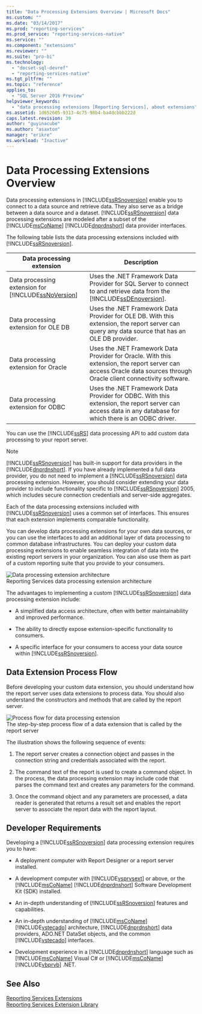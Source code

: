 ```yaml
---
title: "Data Processing Extensions Overview | Microsoft Docs"
ms.custom: ""
ms.date: "03/14/2017"
ms.prod: "reporting-services"
ms.prod_service: "reporting-services-native"
ms.service: ""
ms.component: "extensions"
ms.reviewer: ""
ms.suite: "pro-bi"
ms.technology: 
  - "docset-sql-devref"
  - "reporting-services-native"
ms.tgt_pltfrm: ""
ms.topic: "reference"
applies_to: 
  - "SQL Server 2016 Preview"
helpviewer_keywords: 
  - "data processing extensions [Reporting Services], about extensions"
ms.assetid: 1d652605-9313-4c75-98b4-ba4dcbbb222d
caps.latest.revision: 39
author: "guyinacube"
ms.author: "asaxton"
manager: "erikre"
ms.workload: "Inactive"
---
```

# Data Processing Extensions Overview
  Data processing extensions in [!INCLUDE[ssRSnoversion](../../../includes/ssrsnoversion-md.md)] enable you to connect to a data source and retrieve data. They also serve as a bridge between a data source and a dataset. [!INCLUDE[ssRSnoversion](../../../includes/ssrsnoversion-md.md)] data processing extensions are modeled after a subset of the [!INCLUDE[msCoName](../../../includes/msconame-md.md)] [!INCLUDE[dnprdnshort](../../../includes/dnprdnshort-md.md)] data provider interfaces.  
  
 The following table lists the data processing extensions included with [!INCLUDE[ssRSnoversion](../../../includes/ssrsnoversion-md.md)].  
  
|Data processing extension|Description|  
|-------------------------------|-----------------|  
|Data processing extension for [!INCLUDE[ssNoVersion](../../../includes/ssnoversion-md.md)]|Uses the .NET Framework Data Provider for SQL Server to connect to and retrieve data from the [!INCLUDE[ssDEnoversion](../../../includes/ssdenoversion-md.md)].|  
|Data processing extension for OLE DB|Uses the .NET Framework Data Provider for OLE DB. With this extension, the report server can query any data source that has an OLE DB provider.|  
|Data processing extension for Oracle|Uses the .NET Framework Data Provider for Oracle. With this extension, the report server can access Oracle data sources through Oracle client connectivity software.|  
|Data processing extension for ODBC|Uses the .NET Framework Data Provider for ODBC. With this extension, the report server can access data in any database for which there is an ODBC driver.|  
  
 You can use the [!INCLUDE[ssRS](../../../includes/ssrs-md.md)] data processing API to add custom data processing to your report server.  
  
> [!NOTE]  
>  [!INCLUDE[ssRSnoversion](../../../includes/ssrsnoversion-md.md)] has built-in support for data providers in the [!INCLUDE[dnprdnshort](../../../includes/dnprdnshort-md.md)]. If you have already implemented a full data provider, you do not need to implement a [!INCLUDE[ssRSnoversion](../../../includes/ssrsnoversion-md.md)] data processing extension. However, you should consider extending your data provider to include functionality specific to [!INCLUDE[ssRSnoversion](../../../includes/ssrsnoversion-md.md)] 2005, which includes secure connection credentials and server-side aggregates.  
  
 Each of the data processing extensions included with [!INCLUDE[ssRSnoversion](../../../includes/ssrsnoversion-md.md)] uses a common set of interfaces. This ensures that each extension implements comparable functionality.  
  
 You can develop data processing extensions for your own data sources, or you can use the interfaces to add an additional layer of data processing to common database infrastructures. You can deploy your custom data processing extensions to enable seamless integration of data into the existing report servers in your organization. You can also use them as part of a custom reporting suite that you provide to your consumers.  
  
 ![Data processing extension architecture](../../../reporting-services/extensions/data-processing/media/bk-dataprocess-extensions.gif "Data processing extension architecture")  
Reporting Services data processing extension architecture  
  
 The advantages to implementing a custom [!INCLUDE[ssRSnoversion](../../../includes/ssrsnoversion-md.md)] data processing extension include:  
  
-   A simplified data access architecture, often with better maintainability and improved performance.  
  
-   The ability to directly expose extension-specific functionality to consumers.  
  
-   A specific interface for your consumers to access your data source within [!INCLUDE[ssRSnoversion](../../../includes/ssrsnoversion-md.md)].  
  
## Data Extension Process Flow  
 Before developing your custom data extension, you should understand how the report server uses data extensions to process data. You should also understand the constructors and methods that are called by the report server.  
  
 ![Process flow for data processing extension](../../../reporting-services/extensions/data-processing/media/bk-ext-01.gif "Process flow for data processing extension")  
The step-by-step process flow of a data extension that is called by the report server  
  
 The illustration shows the following sequence of events:  
  
1.  The report server creates a connection object and passes in the connection string and credentials associated with the report.  
  
2.  The command text of the report is used to create a command object. In the process, the data processing extension may include code that parses the command text and creates any parameters for the command.  
  
3.  Once the command object and any parameters are processed, a data reader is generated that returns a result set and enables the report server to associate the report data with the report layout.  
  
## Developer Requirements  
 Developing a [!INCLUDE[ssRSnoversion](../../../includes/ssrsnoversion-md.md)] data processing extension requires you to have:  
  
-   A deployment computer with Report Designer or a report server installed.  
  
-   A development computer with [!INCLUDE[vsprvsext](../../../includes/vsprvsext-md.md)] or above, or the [!INCLUDE[msCoName](../../../includes/msconame-md.md)] [!INCLUDE[dnprdnshort](../../../includes/dnprdnshort-md.md)] Software Development Kit (SDK) installed.  
  
-   An in-depth understanding of [!INCLUDE[ssRSnoversion](../../../includes/ssrsnoversion-md.md)] features and capabilities.  
  
-   An in-depth understanding of [!INCLUDE[msCoName](../../../includes/msconame-md.md)] [!INCLUDE[vstecado](../../../includes/vstecado-md.md)] architecture, [!INCLUDE[dnprdnshort](../../../includes/dnprdnshort-md.md)] data providers, ADO.NET DataSet objects, and the common [!INCLUDE[vstecado](../../../includes/vstecado-md.md)] interfaces.  
  
-   Development experience in a [!INCLUDE[dnprdnshort](../../../includes/dnprdnshort-md.md)] language such as [!INCLUDE[msCoName](../../../includes/msconame-md.md)] Visual C# or [!INCLUDE[msCoName](../../../includes/msconame-md.md)] [!INCLUDE[vbprvb](../../../includes/vbprvb-md.md)] .NET.  
  
## See Also  
 [Reporting Services Extensions](../../../reporting-services/extensions/reporting-services-extensions.md)   
 [Reporting Services Extension Library](../../../reporting-services/extensions/reporting-services-extension-library.md)  
  
  
